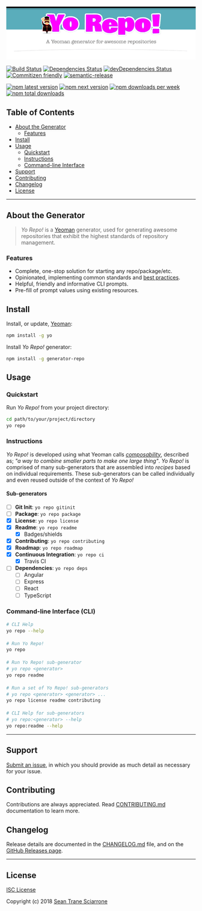 [![Yo Repo! A Yeoman generator for awesome repositories](https://raw.githubusercontent.com/seantrane/yo-repo/master/src/_resources/header.png)](https://github.com/seantrane/yo-repo#readme)

[![Build Status](https://travis-ci.com/seantrane/yo-repo.svg?branch=master)](https://travis-ci.com/seantrane/yo-repo) [![Dependencies Status](https://david-dm.org/seantrane/yo-repo/status.svg)](https://david-dm.org/seantrane/yo-repo) [![devDependencies Status](https://david-dm.org/seantrane/yo-repo/dev-status.svg)](https://david-dm.org/seantrane/yo-repo?type=dev) [![Commitizen friendly](https://img.shields.io/badge/commitizen-friendly-brightgreen.svg)](http://commitizen.github.io/cz-cli/) [![semantic-release](https://img.shields.io/badge/%20%20%F0%9F%93%A6%F0%9F%9A%80-semantic--release-e10079.svg)](https://github.com/semantic-release/semantic-release)

[![npm latest version](https://img.shields.io/npm/v/generator-repo/latest.svg)](https://www.npmjs.com/package/generator-repo) [![npm next version](https://img.shields.io/npm/v/generator-repo/next.svg)](https://www.npmjs.com/package/generator-repo) [![npm downloads per week](https://img.shields.io/npm/dw/generator-repo.svg)](https://www.npmjs.com/package/generator-repo) [![npm total downloads](https://img.shields.io/npm/dt/generator-repo.svg)](https://www.npmjs.com/package/generator-repo)

## Table of Contents

- [About the Generator](#about)
  - [Features](#features)
- [Install](#install)
- [Usage](#usage)
  - [Quickstart](#quickstart)
  - [Instructions](#instructions)
  - [Command-line Interface](#cli)
- [Support](#support)
- [Contributing](#contributing)
- [Changelog](#changelog)
- [License](#license)

---

## About the Generator <a id="about"></a>

> _Yo Repo!_ is a [Yeoman](http://yeoman.io) generator, used for generating awesome repositories that exhibit the highest standards of repository management.

### Features <a id="features"></a>

- Complete, one-stop solution for starting any repo/package/etc.
- Opinionated, implementing common standards and [best practices](https://bestpractices.coreinfrastructure.org).
- Helpful, friendly and informative CLI prompts.
- Pre-fill of prompt values using existing resources.

## Install <a id="install"></a>

Install, or update, [Yeoman](http://yeoman.io):

```sh
npm install -g yo
```

Install _Yo Repo!_ generator:

```sh
npm install -g generator-repo
```

## Usage <a id="usage"></a>

### Quickstart <a id="quickstart"></a>

Run _Yo Repo!_ from your project directory:

```sh
cd path/to/your/project/directory
yo repo
```

### Instructions <a id="instructions"></a>

_Yo Repo!_ is developed using what Yeoman calls [_composability_](http://yeoman.io/authoring/composability.html), described as; _"a way to combine smaller parts to make one large thing"_. _Yo Repo!_ is comprised of many sub-generators that are assembled into _recipes_ based on individual requirements. These sub-generators can be called individually and even reused outside of the context of _Yo Repo!_

#### Sub-generators

- [ ] **Git Init**: `yo repo gitinit`
- [ ] **Package**: `yo repo package`
- [x] **License**: `yo repo license`
- [x] **Readme**: `yo repo readme`
  - [x] Badges/shields
- [x] **Contributing**: `yo repo contributing`
- [x] **Roadmap**: `yo repo roadmap`
- [x] **Continuous Integration**: `yo repo ci`
  - [x] Travis CI
- [ ] **Dependencies**: `yo repo deps`
  - [ ] Angular
  - [ ] Express
  - [ ] React
  - [ ] TypeScript

### Command-line Interface (CLI) <a id="cli"></a>

```sh
# CLI Help
yo repo --help

# Run Yo Repo!
yo repo

# Run Yo Repo! sub-generator
# yo repo <generator>
yo repo readme

# Run a set of Yo Repo! sub-generators
# yo repo <generator> <generator> ...
yo repo license readme contributing

# CLI Help for sub-generators
# yo repo:<generator> --help
yo repo:readme --help
```

---

## Support <a id="support"></a>

[Submit an issue](https://github.com/seantrane/yo-repo/issues/new), in which you should provide as much detail as necessary for your issue.

## Contributing <a id="contributing"></a>

Contributions are always appreciated. Read [CONTRIBUTING.md](https://github.com/seantrane/yo-repo/blob/master/CONTRIBUTING.md) documentation to learn more.

## Changelog <a id="changelog"></a>

Release details are documented in the [CHANGELOG.md](https://github.com/seantrane/yo-repo/blob/master/CHANGELOG.md) file, and on the [GitHub Releases page](https://github.com/seantrane/yo-repo/releases).

---

## License <a id="license"></a>

[ISC License](https://github.com/seantrane/yo-repo/blob/master/LICENSE)

Copyright (c) 2018 [Sean Trane Sciarrone](https://github.com/seantrane)
